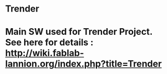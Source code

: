 # Trender
# Main SW used for Trender Project. See here for details : http://wiki.fablab-lannion.org/index.php?title=Trender